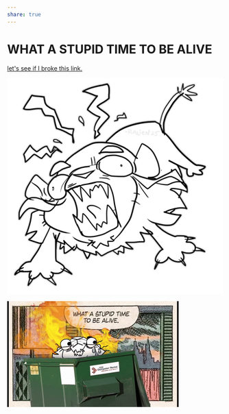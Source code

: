 ```yaml
---
share: true
---
```


# WHAT A STUPID TIME TO BE ALIVE
[let's see if I broke this link.](./contents/Articles/verymuchalink.md)

![](./images/ralienaaaaa.png)


![](./images/stupidesttimetobealive.gif)




